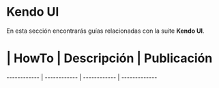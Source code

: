 # Kendo UI

En esta sección encontrarás guías relacionadas con la suite **Kendo UI**.

# | HowTo | Descripción | Publicación
------------ | ------------ | ------------ | -------------

